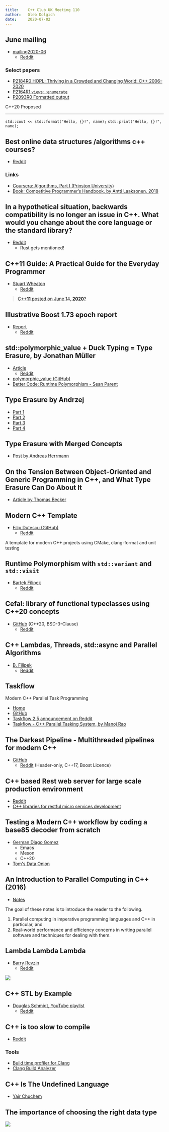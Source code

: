 ```yaml
---
title:    C++ Club UK Meeting 110
author:   Gleb Dolgich
date:     2020-07-02
---
```


## June mailing

* [mailing2020-06](http://www.open-std.org/jtc1/sc22/wg21/docs/papers/2020/#mailing2020-06)
  * [Reddit](https://www.reddit.com/r/cpp/comments/hazwo1/june_2020_c_standard_mailing/?utm_source=share&utm_medium=web2x)

### Select papers

  * [P2184R0 HOPL: Thriving in a Crowded and Changing World: C++ 2006–2020](http://www.open-std.org/jtc1/sc22/wg21/docs/papers/2020/p2184r0.pdf)
  * [P2164R1 `views::enumerate`](http://www.open-std.org/jtc1/sc22/wg21/docs/papers/2020/p2164r1.pdf)
  * [P2093R0 Formatted output](http://www.open-std.org/jtc1/sc22/wg21/docs/papers/2020/p2093r0.html)

C++20                                           Proposed
----------------------------------------------- ---------------------------------
`std::cout << std::format("Hello, {}!", name);` `std::print("Hello, {}!", name);`

## Best online data structures /algorithms c++ courses?

* [Reddit](https://www.reddit.com/r/cpp/comments/hj4hql/best_online_data_structures_algorithms_c_courses/)

### Links

* [Coursera: Algorithms, Part I (Prinston University)](https://www.coursera.org/learn/algorithms-part1)
* [Book: Competitive Programmer’s Handbook, by Antti Laaksonen, 2018](https://cses.fi/book/book.pdf)

## In a hypothetical situation, backwards compatibility is no longer an issue in C++. What would you change about the core language or the standard library?

* [Reddit](https://www.reddit.com/r/cpp/comments/hf99xw/in_a_hypothetical_situation_backwards/)
  * Rust gets mentioned!

## C++11 Guide: A Practical Guide for the Everyday Programmer

* [Stuart Wheaton](https://stuartwheaton.com/blog/2020-06-14-c++11-guide/)
  * [Reddit](https://www.reddit.com/r/cpp/comments/h9qi9v/c11_guide_a_practical_guide_for_the_everyday/)

> [C++**11** posted on June 14, **2020**?](https://www.reddit.com/r/cpp/comments/h9qi9v/c11_guide_a_practical_guide_for_the_everyday/fuzpqnn?utm_source=share&utm_medium=web2x)

## Illustrative Boost 1.73 epoch report

* [Report](https://github.com/joaquintides/boost_epoch/blob/master/epoch_report.md)
  * [Reddit](https://www.reddit.com/r/cpp/comments/h84v7r/boost_epoch_proposal_illustrative_boost_173_epoch/)

## std::polymorphic_value + Duck Typing = Type Erasure, by Jonathan Müller

* [Article](https://foonathan.net/2020/01/type-erasure/)
  * [Reddit](https://www.reddit.com/r/cpp/comments/eq4b0h/stdpolymorphic_value_duck_typing_type_erasure/)
* [polymorphic_value (GitHub)](https://github.com/jbcoe/polymorphic_value/)
* [Better Code: Runtime Polymorphism - Sean Parent](https://youtu.be/QGcVXgEVMJg)

## Type Erasure by Andrzej

* [Part 1](https://akrzemi1.wordpress.com/2013/11/18/type-erasure-part-i/)
* [Part 2](https://akrzemi1.wordpress.com/2013/12/06/type-erasure-part-ii/)
* [Part 3](https://akrzemi1.wordpress.com/2013/12/11/type-erasure-part-iii/)
* [Part 4](https://akrzemi1.wordpress.com/2014/01/13/type-erasure-part-iv/)

## Type Erasure with Merged Concepts

* [Post by Andreas Herrmann](https://aherrmann.github.io/programming/2014/10/19/type-erasure-with-merged-concepts/)

## On the Tension Between Object-Oriented and Generic Programming in C++, and What Type Erasure Can Do About It

* [Article by Thomas Becker](https://www.artima.com/cppsource/type_erasure.html)

## Modern C++ Template

* [Filip Dutescu (GitHub)](https://github.com/filipdutescu/modern-cpp-template)
  * [Reddit](https://www.reddit.com/r/cpp/comments/gt0pz1/i_made_a_project_template_for_modern_c_projects/)

A template for modern C++ projects using CMake, clang-format and unit testing

## Runtime Polymorphism with `std::variant` and `std::visit`

* [Bartek Filipek](https://www.bfilipek.com/2020/04/variant-virtual-polymorphism.html)
  * [Reddit](https://www.reddit.com/r/cpp/comments/fvtf4j/runtime_polymorphism_with_stdvariant_and_stdvisit/)

## Cefal: library of functional typeclasses using C++20 concepts

* [GitHub](https://github.com/dkormalev/cefal) (C++20, BSD-3-Clause)
  * [Reddit](https://www.reddit.com/r/cpp/comments/g7mluk/cefal_library_of_functional_typeclasses_using_c20/)

## C++ Lambdas, Threads, std::async and Parallel Algorithms

* [B. Filipek](https://www.bfilipek.com/2020/05/lambdas-async.html?m=1)
  * [Reddit](https://www.reddit.com/r/cpp/comments/gufsdu/c_lambdas_threads_stdasync_and_parallel_algorithms/)

## Taskflow

Modern C++ Parallel Task Programming

* [Home](https://taskflow.github.io/#/)
* [GitHub](https://github.com/taskflow/)
* [Taskflow 2.5 announcement on Reddit](https://www.reddit.com/r/cpp/comments/gvbfix/taskflow_v250_released_with_a_new_visualization/)
* [Taskflow - C++ Parallel Tasking System, by Manoj Rao](http://www.mycpu.org/c++-taskflow/)

## The Darkest Pipeline - Multithreaded pipelines for modern C++

* [GitHub](https://github.com/JoelFilho/TDP)
  * [Reddit](https://www.reddit.com/r/cpp/comments/gmvlmu/the_darkest_pipeline_tdp_a_c17_library_for/)
    (Header-only, C++17, Boost Licence)

## C++ based Rest web server for large scale production environment

* [Reddit](https://www.reddit.com/r/cpp/comments/hftn0w/c_based_rest_web_server_for_large_scale/)
* [C++ libraries for restful micro services development](https://www.reddit.com/r/cpp/comments/gt0iol/c_libraries_for_restful_micro_services_development/fsa94kc/)

## Testing a Modern C++ workflow by coding a base85 decoder from scratch

* [German Diago Gomez](https://medium.com/@germandiagogomez/testing-a-modern-c-workflow-by-coding-a-base85-decoder-from-scratch-c6cde64984a9)
  * Emacs
  * Meson
  * C++20
* [Tom's Data Onion](https://www.tomdalling.com/toms-data-onion/)

## An Introduction to Parallel Computing in C++ (2016)

* [Notes](https://www.cs.cmu.edu/~15210/pasl.html)

The goal of these notes is to introduce the reader to the following.

1. Parallel computing in imperative programming languages and C++ in particular, and
2. Real-world performance and efficiency concerns in writing parallel software and techniques for dealing with them.

## Lambda Lambda Lambda

* [Barry Revzin](https://brevzin.github.io/c++/2020/06/18/lambda-lambda-lambda/)
  * [Reddit](https://brevzin.github.io/c++/2020/06/18/lambda-lambda-lambda/)

![](img/lambdaaa.jpeg)

## C++ STL by Example

* [Douglas Schmidt, YouTube playlist](https://www.youtube.com/playlist?list=PLZ9NgFYEMxp5oH3mrr4IlFBn03rjS-gN1)
  * [Reddit](https://www.reddit.com/r/cpp/comments/hb5uvb/youtube_playlist_c_stl_by_example_by_professor/)

## C++ is too slow to compile

* [Reddit](https://www.reddit.com/r/cpp/comments/hj66pd/c_is_too_slow_to_compile_can_you_share_all_your/?utm_source=share&utm_medium=web2x)

### Tools

* [Build time profiler for Clang](https://aras-p.info/blog/2019/01/16/time-trace-timeline-flame-chart-profiler-for-Clang/)
* [Clang Build Analyzer](https://github.com/aras-p/ClangBuildAnalyzer)

## C++ Is The Undefined Language

* [Yair Chuchem](https://yairchu.github.io/posts/c-plus-what)

## The importance of choosing the right data type

![](img/showers.png)
